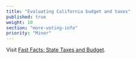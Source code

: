 ```yaml
---
title: "Evaluating California budget and taxes"
published: true
weight: 10
section: "more-voting-info"
priority: "Minor"
---
```


Visit [Fast Facts: State Taxes and Budget](http://www.easyvoterguide.org/wp-content/uploads/2010/09/2016-StateTaxesBudget-EN.pdf).  
